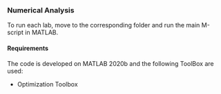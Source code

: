 ### Numerical Analysis
To run each lab, move to the corresponding folder and run the main M-script in MATLAB.

#### Requirements
The code is developed on MATLAB 2020b and the following ToolBox are used:
* Optimization Toolbox
